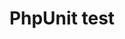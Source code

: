 ---
layout: posts_by_category
categories: phpunit_test
title: PhpUnit test
permalink: /category/phpunit_test
---